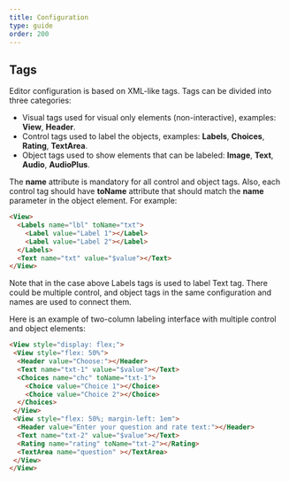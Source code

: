 ```yaml
---
title: Configuration
type: guide
order: 200
---
```


## Tags

Editor configuration is based on XML-like tags. Tags can be divided
into three categories:

- Visual tags used for visual only elements
(non-interactive), examples: **View**, **Header**. 
- Control tags used to label the objects, examples: **Labels**, **Choices**, **Rating**, **TextArea**. 
- Object tags used to show elements that can be labeled: **Image**, **Text**, **Audio**, **AudioPlus**.

The **name** attribute is mandatory for all control and object tags. Also,
each control tag should have **toName** attribute that should match
the **name** parameter in the object element. For example:

```html
<View>
  <Labels name="lbl" toName="txt">
    <Label value="Label 1"></Label>
    <Label value="Label 2"></Label>
  </Labels>
  <Text name="txt" value="$value"></Text>
</View>
```

Note that in the case above Labels tags is used to label Text
tag. There could be multiple control, and object tags in the same
configuration and names are used to connect them.

Here is an example of two-column labeling interface with multiple
control and object elements:

```html
<View style="display: flex;">
 <View style="flex: 50%">
  <Header value="Choose:"></Header>
  <Text name="txt-1" value="$value"></Text>
  <Choices name="chc" toName="txt-1">
    <Choice value="Choice 1"></Choice>
    <Choice value="Choice 2"></Choice>
  </Choices>
 </View> 
 <View style="flex: 50%; margin-left: 1em">
  <Header value="Enter your question and rate text:"></Header>
  <Text name="txt-2" value="$value"></Text>
  <Rating name="rating" toName="txt-2"></Rating>
  <TextArea name="question" ></TextArea>
 </View>
</View>
```
